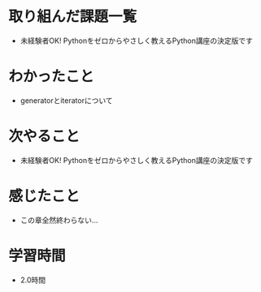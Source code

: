 # 取り組んだ課題一覧

- 未経験者OK! Pythonをゼロからやさしく教えるPython講座の決定版です

# わかったこと

- generatorとiteratorについて

# 次やること

- 未経験者OK! Pythonをゼロからやさしく教えるPython講座の決定版です

# 感じたこと

- この章全然終わらない…

# 学習時間

- 2.0時間